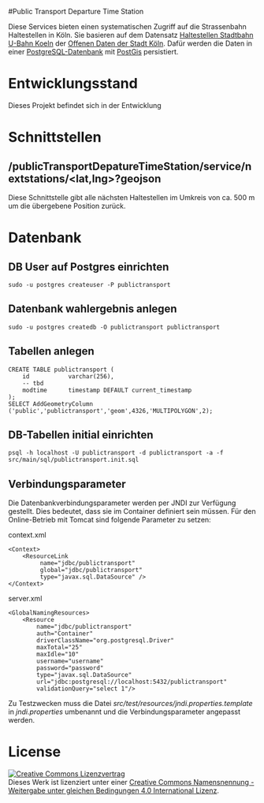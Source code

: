 #Public Transport Departure Time Station

Diese Services bieten einen systematischen Zugriff auf die Strassenbahn Haltestellen in Köln. Sie basieren auf dem Datensatz [Haltestellen Stadtbahn U-Bahn Koeln](https://www.offenedaten-koeln.de/dataset/haltestellen-stadtbahn-u-bahn-koeln) der [Offenen Daten der Stadt Köln](https://www.offenedaten-koeln.de/). Dafür werden die Daten in einer [PostgreSQL-Datenbank](https://www.postgresql.org/) mit [PostGis](http://www.postgis.net/) persistiert.

# Entwicklungsstand

Dieses Projekt befindet sich in der Entwicklung

# Schnittstellen

## /publicTransportDepatureTimeStation/service/nextstations/<lat,lng>?geojson

Diese Schnittstelle gibt alle nächsten Haltestellen im Umkreis von ca. 500 m um die übergebene Position zurück.

# Datenbank

## DB User auf Postgres einrichten

    sudo -u postgres createuser -P publictransport
    
## Datenbank wahlergebnis anlegen

    sudo -u postgres createdb -O publictransport publictransport

## Tabellen anlegen

	CREATE TABLE publictransport (
	    id           varchar(256),
		-- tbd
	    modtime      timestamp DEFAULT current_timestamp
	);
	SELECT AddGeometryColumn ('public','publictransport','geom',4326,'MULTIPOLYGON',2);
	
## DB-Tabellen initial einrichten

    psql -h localhost -U publictransport -d publictransport -a -f src/main/sql/publictransport.init.sql


## Verbindungsparameter

Die Datenbankverbindungsparameter werden per JNDI zur Verfügung gestellt. Dies bedeutet, dass sie im Container definiert sein müssen. Für den Online-Betrieb mit
Tomcat sind folgende Parameter zu setzen:

context.xml

    <Context>
        <ResourceLink 
             name="jdbc/publictransport" 
             global="jdbc/publictransport"
             type="javax.sql.DataSource" />
    </Context> 

server.xml

    <GlobalNamingResources>
        <Resource 
            name="jdbc/publictransport"
            auth="Container"
            driverClassName="org.postgresql.Driver"
            maxTotal="25" 
            maxIdle="10"
            username="username"
            password="password"
            type="javax.sql.DataSource"
            url="jdbc:postgresql://localhost:5432/publictransport"
            validationQuery="select 1"/>

Zu Testzwecken muss die Datei _src/test/resources/jndi.properties.template_ in _jndi.properties_ umbenannt und die Verbindungsparameter angepasst werden.

# License

<a rel="license" href="http://creativecommons.org/licenses/by-sa/4.0/"><img alt="Creative Commons Lizenzvertrag" style="border-width:0" src="https://i.creativecommons.org/l/by-sa/4.0/88x31.png" /></a><br />Dieses Werk ist lizenziert unter einer <a rel="license" href="http://creativecommons.org/licenses/by-sa/4.0/">Creative Commons Namensnennung - Weitergabe unter gleichen Bedingungen 4.0 International Lizenz</a>.
